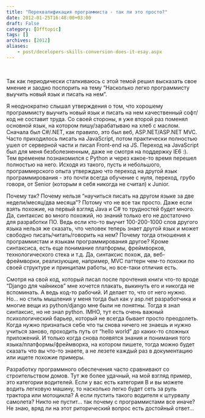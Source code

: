 ```yaml
---
title: "Переквалификация программиста - так ли это просто?"
date: 2012-01-25T16:48:00+03:00
draft: False
category: [Offtopic]
tags: []
archives: [2012]
aliases:
    - post/decelopers-skills-conversion-does-it-esay.aspx
---
```



 

Так как периодически сталкиваюсь с этой темой решил высказать свое мнение и заодно поспорить на тему “Насколько легко программисту выучить новый язык и писать на нем”.

Я неоднократно слышал утверждения о том, что хорошему программисту выучить новый язык и писать на нем качественный софт/код не составит труда. Со своей стороны, я уже второй раз поменял основной язык, на котором пишу/зарабатываю на хлеб с маслом. Сначала был C#/.NET, как правило, это был веб, ASP.NET/ASP.NET MVC. Часто приходилось писать на JavaScript, потом практически полностью ушел от серверной части и писал Front-end на JS. Переход на JavaScript был для меня безболезненным, даже не смотря на поддержку IE6 :). Тем временем познакомился с Python и через какое-то время перешел полностью на него. Исходя из такого, пусть и небольшого, программерского опыта утверждаю что переход на другой язык программирования - это почти всегда обучение с нуля, переход, грубо говоря, от Senior (которым я себя никогда не считал) к Junior.

Почему так? Почему нельзя “научиться писать на другом языке за две недели/месяц/два месяца”? Потому что не все так просто. Даже если взять похожие, на первый взгляд Java и C# то трудностей будет много. Да, синтаксис во много похожий, но знаний только его не достаточно для разработки ПО. Ведь если кто-то выучит 100-200-1000 слов другого языка нельзя же сказать, что человек теперь знает другой язык и может свободно писать/читать/говорить на нем? Почему тогда отношения к программистам и языкам программирования другое? Кроме синтаксиса, есть еще понимание платформы, фреймворков, технологического стека и т.д. Да, синтаксис похож, да, веб-фреймворки, реализующие, например, MVC паттерн чем-то похожи по своей структуре и принципам работы, но все-таки отличия есть. 

Смотря на свой код, который писал после прочтения книги что-то вроде “Django для чайников” мне хочется плакать, выкинуть его и никогда не вспоминать. А ведь код-то рабочий. И делает то, что от него нужно. Но... но стиль мышления у меня тогда был как у asp.net разработчика и многие вещи из python/django мне были не понятны. Тогда я знал синтаксис, но не знал python. IMHO, тут есть очень важный психологический барьер, который не всегда бывает просто преодолеть. Когда нужно признаться себе что ты снова ничего не знаешь и нужно учиться заново, проходить путь от “hello world” до каких-то сложных приложений. И только когда снова появятся знания и понимания того языка/платформы/фреймворка, на котором пишете, тогда можно будет сказать что вы что-то знаете, а не лезете каждый раз в документацию или ищете похожие примеры.

Разработку программного обеспечения часто сравнивают со строительством домов. Тут же более удачный, на мой взгляд пример, это категории водителей. Если у вас есть категория В и вы можете водить легковую машину, то насколько легко будет сеть за руль трактора или мотоцикла? А если пустить такого водителя к штурвалу самолета? Никто не пустит... так почему с программистами все иначе? Не знаю, вряд ли на этот риторический вопрос есть достойный ответ...

 

